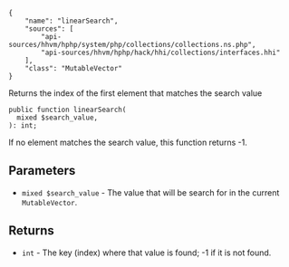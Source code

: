 ``` yamlmeta
{
    "name": "linearSearch",
    "sources": [
        "api-sources/hhvm/hphp/system/php/collections/collections.ns.php",
        "api-sources/hhvm/hphp/hack/hhi/collections/interfaces.hhi"
    ],
    "class": "MutableVector"
}
```




Returns the index of the first element that matches the search value




``` Hack
public function linearSearch(
  mixed $search_value,
): int;
```




If no element matches the search value, this function returns -1.




## Parameters




+ ` mixed $search_value ` - The value that will be search for in the current
  `` MutableVector ``.




## Returns




* ` int ` - The key (index) where that value is found; -1 if it is not found.
<!-- HHAPIDOC -->
